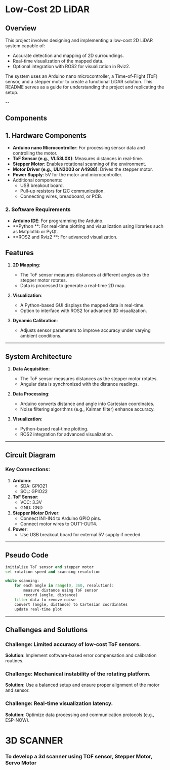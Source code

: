 # Low-Cost 2D LiDAR

## Overview
This project involves designing and implementing a low-cost 2D LiDAR system capable of:

- Accurate detection and mapping of 2D surroundings.
- Real-time visualization of the mapped data.
- Optional integration with ROS2 for visualization in Rviz2.


The system uses an Arduino nano microcontroller, a Time-of-Flight (ToF) sensor, and a stepper motor to create a functional LiDAR solution. This README serves as a guide for understanding the project and replicating the setup.

--

## Components

## 1. Hardware Components
- **Arduino nano Microcontroller**: For processing sensor data and controlling the motor.
- **ToF Sensor (e.g., VL53L0X)**: Measures distances in real-time.
- **Stepper Motor**: Enables rotational scanning of the environment.
- **Motor Driver (e.g., ULN2003 or A4988)**: Drives the stepper motor.
- **Power Supply**: 5V for the motor and microcontroller.
- Additional components:
  - USB breakout board.
  - Pull-up resistors for I2C communication.
  - Connecting wires, breadboard, or PCB.

### 2. Software Requirements
- **Arduino IDE**: For programming the Arduino.
- **Python **: For real-time plotting and visualization using libraries such as Matplotlib or PyQt.
- **ROS2 and Rviz2 **: For advanced visualization.


## Features

1. **2D Mapping**:
   - The ToF sensor measures distances at different angles as the stepper motor rotates.
   - Data is processed to generate a real-time 2D map.

2. **Visualization**:
   - A Python-based GUI displays the mapped data in real-time.
   - Option to interface with ROS2 for advanced 3D visualization.

3. **Dynamic Calibration**:
   - Adjusts sensor parameters to improve accuracy under varying ambient conditions.

---

## System Architecture

1. **Data Acquisition**:
   - The ToF sensor measures distances as the stepper motor rotates.
   - Angular data is synchronized with the distance readings.

2. **Data Processing**:
   - Arduino converts distance and angle into Cartesian coordinates.
   - Noise filtering algorithms (e.g., Kalman filter) enhance accuracy.

3. **Visualization**:
   - Python-based real-time plotting.
   - ROS2 integration for advanced visualization.

---

## Circuit Diagram

### Key Connections:
1. **Arduino**:
   - SDA: GPIO21
   - SCL: GPIO22
2. **ToF Sensor**:
   - VCC: 3.3V
   - GND: GND
3. **Stepper Motor Driver**:
   - Connect IN1-IN4 to Arduino GPIO pins.
   - Connect motor wires to OUT1-OUT4.
4. **Power**:
   - Use USB breakout board for external 5V supply if needed.


---

## Pseudo Code
```python
initialize ToF sensor and stepper motor
set rotation speed and scanning resolution

while scanning:
    for each angle in range(0, 360, resolution):
        measure distance using ToF sensor
        record (angle, distance)
    filter data to remove noise
    convert (angle, distance) to Cartesian coordinates
    update real-time plot
```

---

## Challenges and Solutions

### Challenge: Limited accuracy of low-cost ToF sensors.
**Solution**: Implement software-based error compensation and calibration routines.

### Challenge: Mechanical instability of the rotating platform.
**Solution**: Use a balanced setup and ensure proper alignment of the motor and sensor.

### Challenge: Real-time visualization latency.
**Solution**: Optimize data processing and communication protocols (e.g., ESP-NOW).

# 3D SCANNER
### To develop a 3d scanner using TOF sensor, Stepper Motor, Servo Motor






